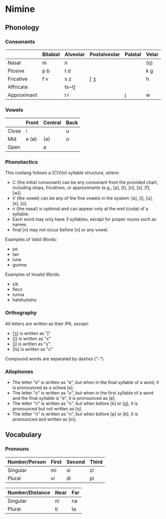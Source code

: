 # Nimine
 
## Phonology

### Consonants

|             | Bilabial | Alveolar | Postalveolar | Palatal | Velar |
|-------------|----------|----------|--------------|---------|-------|
| Nasal       | m        | n        |              |         | (ŋ)   |
| Plosive     | p b      | t d      |              |         | k g   |
| Fricative   | f v      | s z      | ʃ ʒ          |         | h     |
| Affricate   |          | ts\~tʃ   |              |         |       |
| Approximant |          | l r      |              | j       | w     |

### Vowels

|       | Front | Central | Back |
|-------|-------|---------|------|
| Close | i     |         | u    |
| Mid   | e (ø) | (ə)     | o    |
| Open  |       | a       |      |

### Phonotactics

This conlang follows a (C)V(n) syllable structure, where:

* C (the initial consonant) can be any consonant from the provided chart, including stops, fricatives, or approximants (e.g., [p], [t], [n], [s], [f], [w]).
* V (the vowel) can be any of the five vowels in the system: [a], [i], [u], [e], [o].
* n (the nasal) is optional and can appear only at the end (coda) of a syllable.
* Each word may only have 3 syllables, except for proper nouns such as names.
* final [n] may not occur before [n] or any vowel.

Examples of Valid Words:

* po
* tan
* luna
* gunme

Examples of Invalid Words:

* zik
* flevz
* tunna
* hahihuheho

### Orthography

All letters are written as their IPA, except:
* [ʒ] is written as "j"
* [ʃ] is written as "x"
* [j] is written as "y"
* [ts] is written as "c"

Compound words are separated by dashes ("-").

### Allophones

* The letter "e" is written as "e", but when in the final syllable of a word, it is pronounced as a schwa [ə].
* The letter "o" is written as "o", but when in the first syllable of a word and the final syllable is "e", it is pronounced as [ø].
* The letter "n" is written as "n", but when before [k] or [g], it is pronounced but not written as [ŋ].
* The letter "n" is written as "n", but when before [p] or [b], it is pronounced and written as [m].

## Vocabulary

### Pronouns

| Number/Person | First | Second | Third |
|---------------|-------|--------|-------|
| Singular      | mi    | si     | zi    |
| Plural        | vi    | di     | pi    |

| Number/Distance | Near | Far |
|-----------------|------|-----|
| Singular        | ni   | na  |
| Plural          | ti   | ta  |
